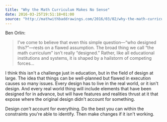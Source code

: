 ```yaml
---
title: "Why the Math Curriculum Makes No Sense"
date: 2016-03-25T19:51:18+01:00
source: "http://mathwithbaddrawings.com/2016/03/02/why-the-math-curriculum-makes-no-sense/"
---
```


Ben Orlin:

> I’ve come to believe that even this simple question—“who designed this?”—rests on a flawed assumption. The broad thing we call “the math curriculum” isn’t really “designed.” Rather, like all educational institutions and systems, it is shaped by a hailstorm of competing forces...

I think this isn't a challenge just in education, but in the field of design at large. The idea that things can be well-planned but flawed in execution causes so many issues. Every design has to live in the real world, or it isn't design. And every real world thing will include elements that have been designed for in advance, but will have features and realities thrust at it that expose where the original design didn't account for something.

Design *can't* account for everything. Do the best you can within the constraints you're able to identify. Then make changes if it isn't working.
